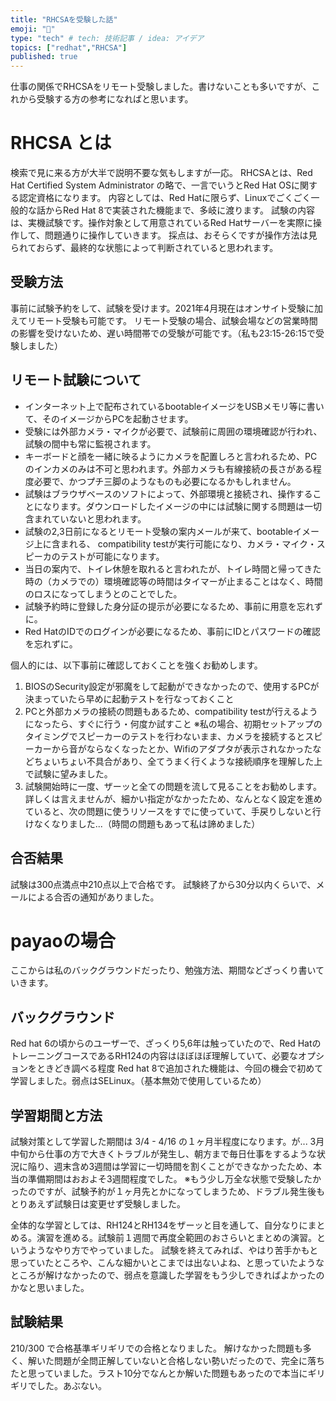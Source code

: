 ```yaml
---
title: "RHCSAを受験した話"
emoji: "📑"
type: "tech" # tech: 技術記事 / idea: アイデア
topics: ["redhat","RHCSA"]
published: true
---
```


仕事の関係でRHCSAをリモート受験しました。書けないことも多いですが、これから受験する方の参考になればと思います。

# RHCSA とは
検索で見に来る方が大半で説明不要な気もしますが一応。
RHCSAとは、Red Hat Certified System Administrator の略で、一言でいうとRed Hat OSに関する認定資格になります。
内容としては、Red Hatに限らず、Linuxでごくごく一般的な話からRed Hat 8で実装された機能まで、多岐に渡ります。
試験の内容は、実機試験です。操作対象として用意されているRed Hatサーバーを実際に操作して、問題通りに操作していきます。
採点は、おそらくですが操作方法は見られておらず、最終的な状態によって判断されていると思われます。


## 受験方法
事前に試験予約をして、試験を受けます。2021年4月現在はオンサイト受験に加えてリモート受験も可能です。
リモート受験の場合、試験会場などの営業時間の影響を受けないため、遅い時間帯での受験が可能です。（私も23:15-26:15で受験しました）

## リモート試験について
- インターネット上で配布されているbootableイメージをUSBメモリ等に書いて、そのイメージからPCを起動させます。
- 受験には外部カメラ・マイクが必要で、試験前に周囲の環境確認が行われ、試験の間中も常に監視されます。
- キーボードと顔を一緒に映るようにカメラを配置しろと言われるため、PCのインカメのみは不可と思われます。外部カメラも有線接続の長さがある程度必要で、かつプチ三脚のようなものも必要になるかもしれません。
- 試験はブラウザベースのソフトによって、外部環境と接続され、操作することになります。ダウンロードしたイメージの中には試験に関する問題は一切含まれていないと思われます。
- 試験の2,3日前になるとリモート受験の案内メールが来て、bootableイメージ上に含まれる、 compatibility testが実行可能になり、カメラ・マイク・スピーカのテストが可能になります。
- 当日の案内で、トイレ休憩を取れると言われたが、トイレ時間と帰ってきた時の（カメラでの）環境確認等の時間はタイマーが止まることはなく、時間のロスになってしまうとのことでした。
- 試験予約時に登録した身分証の提示が必要になるため、事前に用意を忘れずに。
- Red HatのIDでのログインが必要になるため、事前にIDとパスワードの確認を忘れずに。


個人的には、以下事前に確認しておくことを強くお勧めします。
1. BIOSのSecurity設定が邪魔をして起動ができなかったので、使用するPCが決まっていたら早めに起動テストを行なっておくこと
2. PCと外部カメラの接続の問題もあるため、compatibility testが行えるようになったら、すぐに行う・何度か試すこと
※私の場合、初期セットアップのタイミングでスピーカーのテストを行わないまま、カメラを接続するとスピーカーから音がならなくなったとか、Wifiのアダプタが表示されなかったなどちょいちょい不具合があり、全てうまく行くような接続順序を理解した上で試験に望みました。
3. 試験開始時に一度、ザーッと全ての問題を流して見ることをお勧めします。詳しくは言えませんが、細かい指定がなかったため、なんとなく設定を進めていると、次の問題に使うリソースをすでに使っていて、手戻りしないと行けなくなりました...（時間の問題もあって私は諦めました）

## 合否結果
試験は300点満点中210点以上で合格です。
試験終了から30分以内くらいで、メールによる合否の通知がありました。


# payaoの場合
ここからは私のバックグラウンドだったり、勉強方法、期間などざっくり書いていきます。

## バックグラウンド
Red hat 6の頃からのユーザーで、ざっくり5,6年は触っていたので、Red HatのトレーニングコースであるRH124の内容はほぼほぼ理解していて、必要なオプションをときどき調べる程度
Red hat 8で追加された機能は、今回の機会で初めて学習しました。弱点はSELinux。（基本無効で使用しているため）

## 学習期間と方法
試験対策として学習した期間は 3/4 - 4/16 の１ヶ月半程度になります。が...
3月中旬から仕事の方で大きくトラブルが発生し、朝方まで毎日仕事をするような状況に陥り、週末含め3週間は学習に一切時間を割くことができなかったため、本当の準備期間はおおよそ3週間程度でした。
※もう少し万全な状態で受験したかったのですが、試験予約が１ヶ月先とかになってしまうため、ドラブル発生後もとりあえず試験日は変更せず受験しました。

全体的な学習としては、RH124とRH134をザーッと目を通して、自分なりにまとめる。演習を進める。試験前１週間で再度全範囲のおさらいとまとめの演習。というようなやり方でやっていました。
試験を終えてみれば、やはり苦手かもと思っていたところや、こんな細かいとこまでは出ないよね、と思っていたようなところが解けなかったので、弱点を意識した学習をもう少しできればよかったのかなと思いました。

## 試験結果
210/300 で合格基準ギリギリでの合格となりました。
解けなかった問題も多く、解いた問題が全問正解していないと合格しない勢いだったので、完全に落ちたと思っていました。ラスト10分でなんとか解いた問題もあったので本当にギリギリでした。あぶない。
